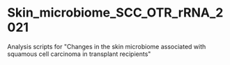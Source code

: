 # Skin_microbiome_SCC_OTR_rRNA_2021
Analysis scripts for "Changes in the skin microbiome associated with squamous cell carcinoma in transplant recipients"
